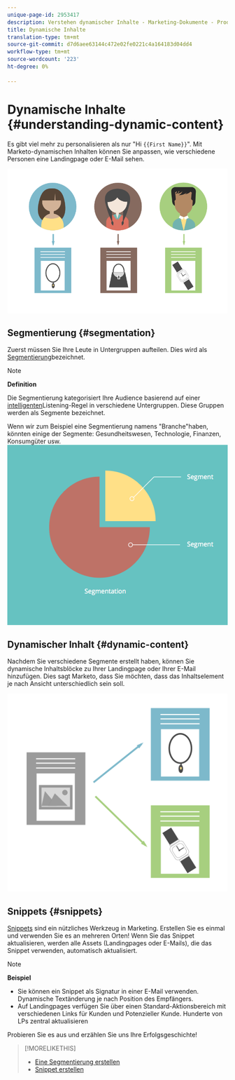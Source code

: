 ```yaml
---
unique-page-id: 2953417
description: Verstehen dynamischer Inhalte - Marketing-Dokumente - Produktdokumentation
title: Dynamische Inhalte
translation-type: tm+mt
source-git-commit: d7d6aee63144c472e02fe0221c4a164183d04dd4
workflow-type: tm+mt
source-wordcount: '223'
ht-degree: 0%

---
```



# Dynamische Inhalte {#understanding-dynamic-content}

Es gibt viel mehr zu personalisieren als nur &quot;Hi `{{First Name}}`&quot;. Mit Marketo-dynamischen Inhalten können Sie anpassen, wie verschiedene Personen eine Landingpage oder E-Mail sehen.

![](assets/artboard-1.png)

## Segmentierung {#segmentation}

Zuerst müssen Sie Ihre Leute in Untergruppen aufteilen. Dies wird als [Segmentierung](create-a-segmentation.md)bezeichnet.

>[!NOTE]
>
>**Definition**
>
>Die Segmentierung kategorisiert Ihre Audience basierend auf einer [intelligenten](../../../../product-docs/core-marketo-concepts/smart-campaigns/understanding-smart-campaigns.md)Listening-Regel in verschiedene Untergruppen. Diese Gruppen werden als Segmente bezeichnet.

Wenn wir zum Beispiel eine Segmentierung namens &quot;Branche&quot;haben, könnten einige der Segmente: Gesundheitswesen, Technologie, Finanzen, Konsumgüter usw.   ![](assets/artboard-2.png)

## Dynamischer Inhalt {#dynamic-content}

Nachdem Sie verschiedene Segmente erstellt haben, können Sie dynamische Inhaltsblöcke zu Ihrer Landingpage oder Ihrer E-Mail hinzufügen. Dies sagt Marketo, dass Sie möchten, dass das Inhaltselement je nach Ansicht unterschiedlich sein soll.

![](assets/artboard-3.png)

## Snippets {#snippets}

[Snippets](../../../../product-docs/personalization/segmentation-and-snippets/snippets/create-a-snippet.md) sind ein nützliches Werkzeug in Marketing. Erstellen Sie es einmal und verwenden Sie es an mehreren Orten! Wenn Sie das Snippet aktualisieren, werden alle Assets (Landingpages oder E-Mails), die das Snippet verwenden, automatisch aktualisiert.

>[!NOTE]
>
>**Beispiel**
>
>* Sie können ein Snippet als Signatur in einer E-Mail verwenden. Dynamische Textänderung je nach Position des Empfängers.
>* Auf Landingpages verfügen Sie über einen Standard-Aktionsbereich mit verschiedenen Links für Kunden und Potenzieller Kunde. Hunderte von LPs zentral aktualisieren

>



Probieren Sie es aus und erzählen Sie uns Ihre Erfolgsgeschichte!

>[!MORELIKETHIS]
>
>* [Eine Segmentierung erstellen](create-a-segmentation.md)
>* [Snippet erstellen](../../../../product-docs/personalization/segmentation-and-snippets/snippets/create-a-snippet.md)

>



